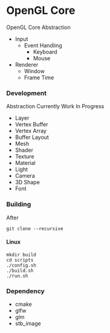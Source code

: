 # OpenGL Core

OpenGL Core Abstraction
- Input
    - Event Handling
        - Keyboard
        - Mouse
- Renderer
    - Window
    - Frame Time

### Development
Abstraction Currently Work In Progress
- Layer
- Vertex Buffer
- Vertex Array
- Buffer Layout
- Mesh
- Shader
- Texture
- Material
- Light
- Camera
- 3D Shape
- Font

### Building

After 
```
git clone --recursive 
```

#### Linux
```
mkdir build
cd scripts
./config.sh
./build.sh
./run.sh
```

### Dependency
- cmake
- glfw
- glm
- stb_image